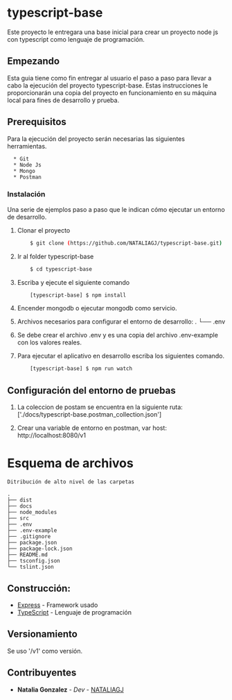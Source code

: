 # typescript-base
Este proyecto le entregara una base inicial para crear un proyecto node js con typescript como lenguaje de programación.

## Empezando

Esta guia tiene como fin entregar al usuario el paso a paso para llevar a cabo la ejecución del proyecto typescript-base. Estas instrucciones le proporcionarán una copia del proyecto en funcionamiento en su máquina local para fines de desarrollo y prueba.

## Prerequisitos

Para la ejecución del proyecto serán necesarias las siguientes herramientas.

```
  * Git
  * Node Js
  * Mongo
  * Postman
```

### Instalación

Una serie de ejemplos paso a paso que le indican cómo ejecutar un entorno de desarrollo.

1. Clonar el proyecto
    ```sh
        $ git clone (https://github.com/NATALIAGJ/typescript-base.git)
    ```
2. Ir al folder typescript-base
    ```sh
        $ cd typescript-base
    ```
4. Escriba y ejecute el siguiente comando
    ```sh
        [typescript-base] $ npm install
    ```
5. Encender mongodb o ejecutar mongodb como servicio.
6. Archivos necesarios para configurar el entorno de desarrollo:
        .
        └── .env

7. Se debe crear el archivo .env y es una copia del archivo .env-example con los valores reales.
8. Para ejecutar el aplicativo en desarrollo escriba los siguientes comando.
    ```sh
        [typescript-base] $ npm run watch
    ```
## Configuración del entorno de pruebas

1. La coleccion de postam se encuentra en la siguiente ruta: 
['./docs/typescript-base.postman_collection.json']

3. Crear una variable de entorno en postman, var host: http://localhost:8080/v1

# Esquema de archivos

    Ditribución de alto nivel de las carpetas

    .
    ├── dist
    ├── docs
    ├── node_modules 
    ├── src
    ├── .env
    ├── .env-example
    ├── .gitignore
    ├── package.json
    ├── package-lock.json
    ├── README.md
    ├── tsconfig.json
    └── tslint.json

    
## Construcción:

* [Express](https://expressjs.com/es/) - Framework usado
* [TypeScript](https://www.typescriptlang.org/) - Lenguaje de programación

## Versionamiento

Se uso '/v1' como versión.

## Contribuyentes

* **Natalia Gonzalez** - *Dev* - [NATALIAGJ](https://github.com/NATALIAGJ)
